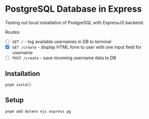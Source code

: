 # PostgreSQL Database in Express

Testing out local installation of PostgreSQL with ExpressJS backend.

Routes:

- [ ] `GET /` - log available usernames in DB to terminal
- [x] `GET /create` - display HTML form to user with one input field for username
- [ ] `POST /create` - save incoming username data to DB

## Installation

```bash
pnpm install
```

## Setup

```bash
pnpm add dotenv ejs express pg
```
